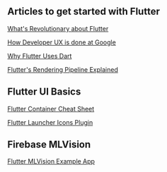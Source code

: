## Articles to get started with Flutter

<a href="https://hackernoon.com/whats-revolutionary-about-flutter-946915b09514">What's Revolutionary about Flutter</a>

<a href="https://medium.com/google-design/how-i-do-developer-ux-at-google-b21646c2c4df">How Developer UX is done at Google</a>

<a href="https://hackernoon.com/why-flutter-uses-dart-dd635a054ebf">Why Flutter Uses Dart</a>

<a href="http://from.flipboard.com/@DonWard5f87?url=https%3A%2F%2Fwww.youtube.com%2Fwatch%3Fv%3DUUfXWzp0-DU%26feature%3Dyoutu.be&v=w7GViJy8cc1j2O9FOs60xuOPjQ4iBlhTmJ2l3u53pLkAAAFvGko0tQ">Flutter's Rendering Pipeline Explained</a>

## Flutter UI Basics

<a href="https://medium.com/jlouage/container-de5b0d3ad184">Flutter Container Cheat Sheet</a>

<a href="https://pub.dev/packages/flutter_launcher_icons">Flutter Launcher Icons Plugin</a>

## Firebase MLVision

<a href="https://github.com/FirebaseExtended/flutterfire/tree/master/packages/firebase_ml_vision/example">Flutter MLVision Example App</a>
